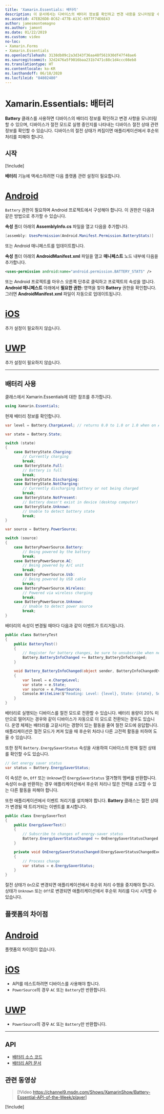 ```yaml
---
title: 'Xamarin.Essentials: 배터리'
description: 이 문서에서는 디바이스의 배터리 정보를 확인하고 변경 내용을 모니터링할 수 있는 Xamarin.Essentials의 Battery 클래스를 설명합니다.
ms.assetid: 47EB26D8-8C62-477B-A13C-6977F74E6E43
author: jamesmontemagno
ms.author: jamont
ms.date: 01/22/2019
ms.custom: video
no-loc:
- Xamarin.Forms
- Xamarin.Essentials
ms.openlocfilehash: 3138db09c2a3d343f36aa48f561930df47f48ae6
ms.sourcegitcommit: 32d2476a5f9016baa231b7471c88c1d4ccc08eb8
ms.translationtype: HT
ms.contentlocale: ko-KR
ms.lasthandoff: 06/18/2020
ms.locfileid: "84802480"
---
```

# <a name="xamarinessentials-battery"></a>Xamarin.Essentials: 배터리

**Battery** 클래스를 사용하면 디바이스의 배터리 정보를 확인하고 변경 사항을 모니터링할 수 있으며, 디바이스가 절전 모드로 실행 중인지를 나타내는 디바이스 절전 상태 관련 정보를 확인할 수 있습니다. 디바이스의 절전 상태가 켜짐이면 애플리케이션에서 후순위 처리를 피해야 합니다.

## <a name="get-started"></a>시작

[!include[](~/essentials/includes/get-started.md)]

**배터리** 기능에 액세스하려면 다음 플랫폼 관련 설정이 필요합니다.

# <a name="android"></a>[Android](#tab/android)

`Battery` 권한이 필요하며 Android 프로젝트에서 구성해야 합니다. 이 권한은 다음과 같은 방법으로 추가할 수 있습니다.

**속성** 폴더 아래의 **AssemblyInfo.cs** 파일을 열고 다음을 추가합니다.

```csharp
[assembly: UsesPermission(Android.Manifest.Permission.BatteryStats)]
```

또는 Android 매니페스트를 업데이트합니다.

**속성** 폴더 아래의 **AndroidManifest.xml** 파일을 열고 **매니페스트** 노드 내부에 다음을 추가합니다.

```xml
<uses-permission android:name="android.permission.BATTERY_STATS" />
```

또는 Android 프로젝트를 마우스 오른쪽 단추로 클릭하고 프로젝트의 속성을 엽니다. **Android 매니페스트** 아래에서 **필요한 권한:** 영역을 찾아 **Battery** 권한을 확인합니다. 그러면 **AndroidManifest.xml** 파일이 자동으로 업데이트됩니다.

# <a name="ios"></a>[iOS](#tab/ios)

추가 설정이 필요하지 않습니다.

# <a name="uwp"></a>[UWP](#tab/uwp)

추가 설정이 필요하지 않습니다.

-----

## <a name="using-battery"></a>배터리 사용

클래스에서 Xamarin.Essentials에 대한 참조를 추가합니다.

```csharp
using Xamarin.Essentials;
```

현재 배터리 정보를 확인합니다.

```csharp
var level = Battery.ChargeLevel; // returns 0.0 to 1.0 or 1.0 when on AC or no battery.

var state = Battery.State;

switch (state)
{
    case BatteryState.Charging:
        // Currently charging
        break;
    case BatteryState.Full:
        // Battery is full
        break;
    case BatteryState.Discharging:
    case BatteryState.NotCharging:
        // Currently discharging battery or not being charged
        break;
    case BatteryState.NotPresent:
        // Battery doesn't exist in device (desktop computer)
    case BatteryState.Unknown:
        // Unable to detect battery state
        break;
}

var source = Battery.PowerSource;

switch (source)
{
    case BatteryPowerSource.Battery:
        // Being powered by the battery
        break;
    case BatteryPowerSource.AC:
        // Being powered by A/C unit
        break;
    case BatteryPowerSource.Usb:
        // Being powered by USB cable
        break;
    case BatteryPowerSource.Wireless:
        // Powered via wireless charging
        break;
    case BatteryPowerSource.Unknown:
        // Unable to detect power source
        break;
}
```

배터리의 속성이 변경될 때마다 다음과 같이 이벤트가 트리거됩니다.

```csharp
public class BatteryTest
{
    public BatteryTest()
    {
        // Register for battery changes, be sure to unsubscribe when needed
        Battery.BatteryInfoChanged += Battery_BatteryInfoChanged;
    }

    void Battery_BatteryInfoChanged(object sender, BatteryInfoChangedEventArgs   e)
    {
        var level = e.ChargeLevel;
        var state = e.State;
        var source = e.PowerSource;
        Console.WriteLine($"Reading: Level: {level}, State: {state}, Source: {source}");
    }
}
```

배터리로 실행되는 디바이스를 절전 모드로 전환할 수 있습니다. 배터리 용량이 20% 미만으로 떨어지는 경우와 같이 디바이스가 자동으로 이 모드로 전환되는 경우도 있습니다. 운영 체제는 배터리를 고갈시키는 경향이 있는 활동을 줄여 절전 모드에 응답합니다. 애플리케이션은 절전 모드가 켜져 있을 때 후순위 처리나 다른 고전력 활동을 피하여 도울 수 있습니다.

또한 정적 `Battery.EnergySaverStatus` 속성을 사용하여 디바이스의 현재 절전 상태를 확인할 수도 있습니다.

```csharp
// Get energy saver status
var status = Battery.EnergySaverStatus;
```

이 속성은 `On`, `Off` 또는 `Unknown`인 `EnergySaverStatus` 열거형의 멤버를 반환합니다. 속성이 `On`을 반환하는 경우 애플리케이션에서 후순위 처리나 많은 전력을 소모할 수 있는 다른 활동을 피해야 합니다.

또한 애플리케이션에서 이벤트 처리기를 설치해야 합니다. **Battery** 클래스는 절전 상태가 변경될 때 트리거되는 이벤트를 표시합니다.

```csharp
public class EnergySaverTest
{
    public EnergySaverTest()
    {
        // Subscribe to changes of energy-saver status
        Battery.EnergySaverStatusChanged += OnEnergySaverStatusChanged;
    }

    private void OnEnergySaverStatusChanged(EnergySaverStatusChangedEventArgs e)
    {
        // Process change
        var status = e.EnergySaverStatus;
    }
}
```

절전 상태가 `On`으로 변경되면 애플리케이션에서 후순위 처리 수행을 중지해야 합니다. 상태가 `Unknown` 또는 `Off`로 변경되면 애플리케이션에서 후순위 처리를 다시 시작할 수 있습니다.

## <a name="platform-differences"></a>플랫폼의 차이점

# <a name="android"></a>[Android](#tab/android)

플랫폼의 차이점이 없습니다.

# <a name="ios"></a>[iOS](#tab/ios)

- API를 테스트하려면 디바이스를 사용해야 합니다.
- `PowerSource`의 경우 `AC` 또는 `Battery`만 반환합니다.

# <a name="uwp"></a>[UWP](#tab/uwp)

- `PowerSource`의 경우 `AC` 또는 `Battery`만 반환합니다.

-----

## <a name="api"></a>API

- [배터리 소스 코드](https://github.com/xamarin/Essentials/tree/main/Xamarin.Essentials/Battery)
- [배터리 API 문서](xref:Xamarin.Essentials.Battery)

## <a name="related-video"></a>관련 동영상

> [!Video https://channel9.msdn.com/Shows/XamarinShow/Battery-Essential-API-of-the-Week/player]

[!include[](~/essentials/includes/xamarin-show-essentials.md)]

